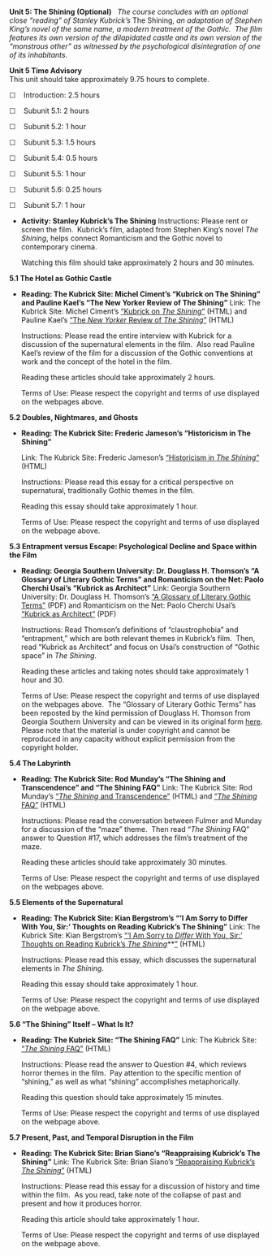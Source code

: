 **Unit 5: The Shining (Optional)** <span id="5"></span> 
*The course concludes with an optional close “reading” of Stanley
Kubrick’s* The Shining, *an adaptation of Stephen King’s novel of the
same name, a modern treatment of the Gothic.  The film features its own
version of the dilapidated castle and its own version of the “monstrous
other” as witnessed by the psychological disintegration of one of its
inhabitants.*

**Unit 5 Time Advisory**  
This unit should take approximately 9.75 hours to complete.  
  
 ☐    Introduction: 2.5 hours  
  
 ☐    Subunit 5.1: 2 hours  
  
 ☐    Subunit 5.2: 1 hour  
  
 ☐    Subunit 5.3: 1.5 hours  
  
 ☐    Subunit 5.4: 0.5 hours  
  
 ☐    Subunit 5.5: 1 hour  
  
 ☐    Subunit 5.6: 0.25 hours  
  
 ☐    Subunit 5.7: 1 hour

-   **Activity: Stanley Kubrick’s The Shining**
    Instructions: Please rent or screen the film.  Kubrick’s film,
    adapted from Stephen King’s novel *The Shining*, helps connect
    Romanticism and the Gothic novel to contemporary cinema.  
      
     Watching this film should take approximately 2 hours and 30
    minutes.

**5.1 The Hotel as Gothic Castle** <span id="5.1"></span> 
-   **Reading: The Kubrick Site: Michel Ciment’s “Kubrick on The
    Shining” and Pauline Kael’s “The New Yorker Review of The Shining”**
    Link: The Kubrick Site: Michel Ciment’s [“Kubrick on *The
    Shining*”](http://genius.cat-v.org/stanley-kubrick/interviews/ciment/the-shining)
    (HTML) and Pauline Kael’s [“The *New Yorker* Review of *The
    Shining*”](http://www.visual-memory.co.uk/amk/doc/0050.html)
    (HTML)  
      
     Instructions: Please read the entire interview with Kubrick for a
    discussion of the supernatural elements in the film.  Also read
    Pauline Kael’s review of the film for a discussion of the Gothic
    conventions at work and the concept of the hotel in the film.  
      
     Reading these articles should take approximately 2 hours.  
      
     Terms of Use: Please respect the copyright and terms of use
    displayed on the webpages above.

**5.2 Doubles, Nightmares, and Ghosts** <span id="5.2"></span> 
-   **Reading: The Kubrick Site: Frederic Jameson’s “Historicism in The
    Shining”**

    Link: The Kubrick Site: Frederic Jameson’s [“Historicism in *The
    Shining*”](http://www.visual-memory.co.uk/amk/doc/0098.html)
    (HTML)  
      
     Instructions: Please read this essay for a critical perspective on
    supernatural, traditionally Gothic themes in the film.  
      
     Reading this essay should take approximately 1 hour.  
      
     Terms of Use: Please respect the copyright and terms of use
    displayed on the webpage above.

**5.3 Entrapment versus Escape: Psychological Decline and Space within
the Film** <span id="5.3"></span> 
-   **Reading: Georgia Southern University: Dr. Douglass H. Thomson’s “A
    Glossary of Literary Gothic Terms” and Romanticism on the Net: Paolo
    Cherchi Usai’s “Kubrick as Architect”**
    Link: Georgia Southern University: Dr. Douglass H. Thomson’s [“A
    Glossary of Literary Gothic
    Terms”](https://resources.saylor.org/wwwresources/archived/site/wp-content/uploads/2012/05/engl403-1.3.1-A-Glossary-of-Literary-Gothic-Terms.pdf)
    (PDF) and Romanticism on the Net: Paolo Cherchi Usai’s [“Kubrick as
    Architect”](http://www.google.com/url?sa=t&source=web&cd=1&ved=0CBIQFjAA&url=http%3A%2F%2Fwww.erudit.org%2Frevue%2FCINE%2F1998%2Fv9%2Fn1%2F024776ar.pdf&ei=XuI0TLTxKIX7lwfxlbHTBw&usg=AFQjCNGs-ZDy27GWV-EzQqaqld5BKmNjAA&sig2=CYXZBCLD5S5JnGzmeHpD7w)
    (PDF)  
      
     Instructions: Read Thomson’s definitions of “claustrophobia” and
    “entrapment,” which are both relevant themes in Kubrick’s film. 
    Then, read “Kubrick as Architect” and focus on Usai’s construction
    of “Gothic space” in *The Shining*.  
      
     Reading these articles and taking notes should take approximately 1
    hour and 30.  
      
     Terms of Use: Please respect the copyright and terms of use
    displayed on the webpages above.  The “Glossary of Literary Gothic
    Terms” has been reposted by the kind permission of Douglass H.
    Thomson from Georgia Southern University and can be viewed in its
    original
    form [here](http://personal.georgiasouthern.edu/~dougt/goth.html#hau). 
    Please note that the material is under copyright and cannot be
    reproduced in any capacity without explicit permission from the
    copyright holder.

**5.4 The Labyrinth** <span id="5.4"></span> 
-   **Reading: The Kubrick Site: Rod Munday’s “The Shining and
    Transcendence” and “The Shining FAQ”**
    Link: The Kubrick Site: Rod Munday’s [“*The Shining* and
    Transcendence”](http://www.visual-memory.co.uk/amk/doc/0091.html)
    (HTML) and [“*The Shining*
    FAQ”](http://www.visual-memory.co.uk/faq/html/shining/shining.html)
    (HTML)  
      
     Instructions: Please read the conversation between Fulmer and
    Munday for a discussion of the “maze” theme.  Then read “*The
    Shining* FAQ” answer to Question \#17, which addresses the film’s
    treatment of the maze.  
      
     Reading these articles should take approximately 30 minutes.  
      
     Terms of Use: Please respect the copyright and terms of use
    displayed on the webpages above.

**5.5 Elements of the Supernatural** <span id="5.5"></span> 
-   **Reading: The Kubrick Site: Kian Bergstrom’s “‘I Am Sorry to Differ
    With You, Sir:’ Thoughts on Reading Kubrick’s The Shining”**
    Link: The Kubrick Site: Kian Bergstrom’s [“‘I Am Sorry to *Differ*
    With You, Sir:’ Thoughts on Reading Kubrick’s *The
    Shining*](http://www.visual-memory.co.uk/amk/doc/0089.html)**[”](http://www.visual-memory.co.uk/amk/doc/0089.html)
    (HTML)  
      
     Instructions: Please read this essay, which discusses the
    supernatural elements in *The Shining*.  
      
     Reading this essay should take approximately 1 hour.  
      
     Terms of Use: Please respect the copyright and terms of use
    displayed on the webpage above.

**5.6 “The Shining” Itself – What Is It?** <span id="5.6"></span> 
-   **Reading: The Kubrick Site: “The Shining FAQ”**
    Link: The Kubrick Site: [“*The Shining*
    FAQ”](http://www.visual-memory.co.uk/faq/html/shining/shining.html)
    (HTML)  
      
     Instructions: Please read the answer to Question \#4, which reviews
    horror themes in the film.  Pay attention to the specific mention of
    “shining,” as well as what “shining” accomplishes metaphorically.  
      
     Reading this question should take approximately 15 minutes.  
      
     Terms of Use: Please respect the copyright and terms of use
    displayed on the webpage above.

**5.7 Present, Past, and Temporal Disruption in the Film** <span
id="5.7"></span> 
-   **Reading: The Kubrick Site: Brian Siano’s “Reappraising Kubrick’s
    The Shining”**
    Link: The Kubrick Site: Brian Siano’s [“Reappraising Kubrick’s *The
    Shining*”](http://www.visual-memory.co.uk/amk/doc/0019.html)
    (HTML)  
      
     Instructions: Please read this essay for a discussion of history
    and time within the film.  As you read, take note of the collapse of
    past and present and how it produces horror.  
      
     Reading this article should take approximately 1 hour.  
      
     Terms of Use: Please respect the copyright and terms of use
    displayed on the webpage above.


